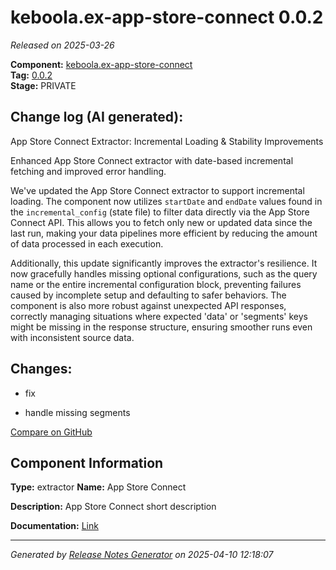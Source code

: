 #  keboola.ex-app-store-connect 0.0.2

_Released on 2025-03-26_

**Component:** [keboola.ex-app-store-connect](https://github.com/keboola/component-app-store-connect)  
**Tag:** [0.0.2](https://github.com/keboola/component-app-store-connect/releases/tag/0.0.2)  
**Stage:** PRIVATE


## Change log (AI generated):
App Store Connect Extractor: Incremental Loading & Stability Improvements

Enhanced App Store Connect extractor with date-based incremental fetching and improved error handling.

We've updated the App Store Connect extractor to support incremental loading. The component now utilizes `startDate` and `endDate` values found in the `incremental_config` (state file) to filter data directly via the App Store Connect API. This allows you to fetch only new or updated data since the last run, making your data pipelines more efficient by reducing the amount of data processed in each execution.

Additionally, this update significantly improves the extractor's resilience. It now gracefully handles missing optional configurations, such as the query name or the entire incremental configuration block, preventing failures caused by incomplete setup and defaulting to safer behaviors. The component is also more robust against unexpected API responses, correctly managing situations where expected 'data' or 'segments' keys might be missing in the response structure, ensuring smoother runs even with inconsistent source data.



## Changes:



- fix 






- handle missing segments 



[Compare on GitHub](https://github.com/keboola/component-app-store-connect/compare/0.0.1...0.0.2)



## Component Information
**Type:** extractor
**Name:** App Store Connect

**Description:** App Store Connect short description


**Documentation:** [Link](https://github.com/keboola/component-app-store-connect/blob/master/README.md)



---
_Generated by [Release Notes Generator](https://github.com/keboola/release-notes-generator)
on 2025-04-10 12:18:07_